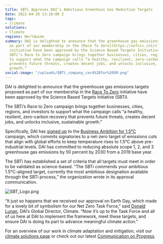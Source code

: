 ```yaml
---
title: SBTi Approves DAI’s Ambitious Greenhous Gas Reduction Targets
date: 2022-04-26 13:10:00 Z
tags:
- climate
solutions:
- Climate
regions: Worldwide
summary: DAI is delighted to announce that the greenhouse gas emissions targets proposed
  as part of our membership in the [Race To Zero](https://unfccc.int/climate-action/race-to-zero-campaign#eq-2)
  initiative have been approved by the Science Based Targets Initiative (SBTi). The
  SBTi’s Race to Zero campaign brings together businesses, cities, regions, and investors
  to support what the campaign calls “a healthy, resilient, zero-carbon recovery that
  prevents future threats, creates decent jobs, and unlocks inclusive, sustainable
  growth.”
social-image: "/uploads/SBTi_company_card%20for%20SM.png"
---
```


DAI is delighted to announce that the greenhouse gas emissions targets proposed as part of our membership in the [Race To Zero](https://unfccc.int/climate-action/race-to-zero-campaign#eq-2) initiative have been approved by the Science Based Targets Initiative (SBTi).

The SBTi’s Race to Zero campaign brings together businesses, cities, regions, and investors to support what the campaign calls “a healthy, resilient, zero-carbon recovery that prevents future threats, creates decent jobs, and unlocks inclusive, sustainable growth.” 

Specifically, DAI has [signed up](https://www.dai.com/news/dai-joins-race-to-zero-campaign-accelerating-companys-trajectory-to-net-zero) to the [Business Ambition for 1.5°C](https://sciencebasedtargets.org/business-ambition-for-1-5c/) campaign, which commits signatories to a net-zero target of emissions cuts that align with global efforts to keep temperature rises to 1.5°C above pre-industrial levels. DAI has committed to reducing absolute scope 1, 2, and 3 greenhouse gas emissions by 50 percent by 2030 from a 2019 base year.

The SBTi has established a set of criteria that all targets must meet in order to be validated as science-based. “The SBTi commends your ambitious 1.5°C-aligned target, currently the most ambitious designation available through the SBTi process,” the organization wrote in its approval communication.

![SBT_Logo.png](/uploads/SBT_Logo.png)

“It just so happens that we received our approval on Earth Day, which made for a lovely bit of symbolism for our Net Zero Task Force,” said [Donald Lunan](https://www.dai.com/who-we-are/our-team/donald-lunan), DAI’s Global Director, Climate. “Now it’s up to the Task Force and all of us here at DAI to implement the framework, meet these targets, and ensure DAI is doing its part to advance meaningful climate action.”

For an overview of our work in climate adaptation and mitigation, visit our [climate solutions page](https://www.dai.com/our-work/solutions/climate) or check out our latest [Communication on Progress](https://dai-assets.s3.amazonaws.com/ungc-final-2021.pdf).